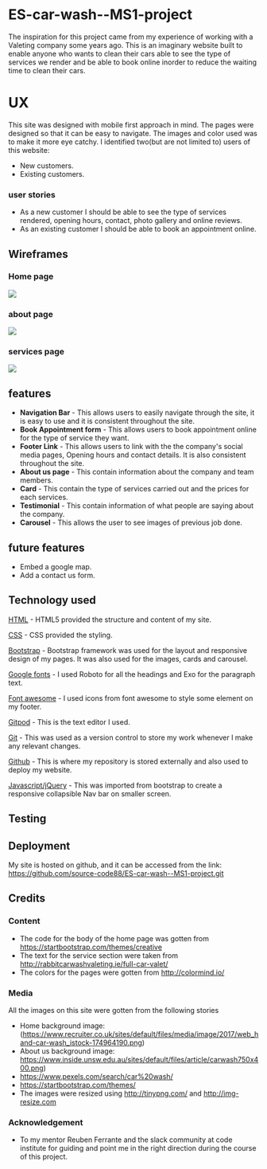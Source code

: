 # **ES-car-wash--MS1-project**
The inspiration for this project came from my experience of working with a Valeting company some years ago. This is an imaginary website built to enable anyone who wants to clean their cars able to see the type of services we render and be able to book online inorder to reduce the waiting time to clean their cars.
# **UX**
This site was designed with mobile first approach in mind. The pages were designed so that it can be easy to navigate. The images and color used was to make it more eye catchy.
I identified two(but are not limited to) users of this website:
* New customers.
* Existing customers.
### **user stories**

* As a new customer I should be able to see the type of services rendered, opening hours, contact, photo gallery and online reviews.
* As an existing customer I should be able to book an appointment online.

## **Wireframes**
### **Home page**
<img src="wireframes/home-wireframe.jpg">


### **about page**
<img src="wireframes/about-wireframe.jpg">


### **services page**
<img src="wireframes/services-wireframe.jpg">


## **features**
* **Navigation Bar** - This allows users to easily navigate through the  site, it is easy to use and it is consistent throughout the site.
* **Book Appointment form** - This allows users to book appointment online for the type of service they want.
* **Footer Link** - This allows users to link with the the company's social media pages, Opening hours and contact details. It is also consistent throughout the site.
* **About us page** - This contain information about the company and team members.
* **Card** - This contain the type of services carried out and the prices for each services.
* **Testimonial** - This contain information of what people are saying about the company.
* **Carousel** - This allows the user to see images of previous job done.
## **future features**
* Embed a google map.
* Add a contact us form.

## **Technology used**
[HTML](https://https://en.wikipedia.org/wiki/HTML5) - HTML5 provided the structure and content of my site.

[CSS](https://https://en.wikipedia.org/wiki/Cascading-style-sheet) - CSS provided the styling.

[Bootstrap](https://https://getboostap.com) - Bootstrap framework was used for the layout and responsive design of my pages. It was also used for the images, cards and carousel.

[Google fonts](https://fonts.google.com) - I used Roboto for all the headings and Exo for the paragraph text.

[Font awesome](https://fontawesome.com) - I used icons from font awesome to style some element on my footer.

[Gitpod](https://gitpod.io) - This is the text editor I used.

[Git](https://git-scm.com) - This was used as a version control to store my work whenever I make any relevant changes.

[Github](https://github.com) - This is where my repository is stored externally and also used to deploy my website.

[Javascript/jQuery](https://jquery.com/) - This was imported from bootstrap to create a responsive collapsible Nav bar on smaller screen.


## **Testing**
## **Deployment**
My site is hosted on github, and it can be accessed from the link: https://github.com/source-code88/ES-car-wash--MS1-project.git

## **Credits**
### **Content**
* The code for the body of the home page was gotten from https://startbootstrap.com/themes/creative
* The text for the service section were taken from http://rabbitcarwashvaleting.ie/full-car-valet/
* The colors for the pages were gotten from  http://colormind.io/

### **Media**
All the images on this site were gotten from the following stories
* Home background image:(https://www.recruiter.co.uk/sites/default/files/media/image/2017/web_hand-car-wash_istock-174964190.png)
* About us background image: https://www.inside.unsw.edu.au/sites/default/files/article/carwash750x400.png)
* https://www.pexels.com/search/car%20wash/ 
* https://startbootstrap.com/themes/
* The images were resized using http://tinypng.com/ and http://img-resize.com

### **Acknowledgement**
* To my mentor Reuben Ferrante and the slack community at code institute for guiding and point me in the right direction during the course of this project.